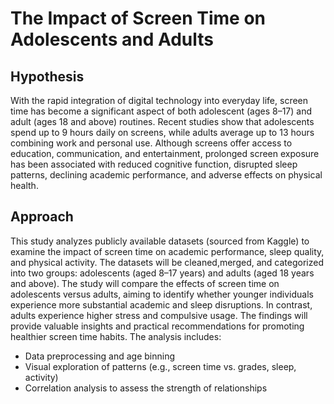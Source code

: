 # The Impact of Screen Time on Adolescents and Adults

## Hypothesis
With the rapid integration of digital technology into everyday life, screen time has become a significant aspect of both adolescent (ages 8–17) and adult (ages 18 and above) routines. Recent studies show that adolescents spend up to 9 hours daily on screens, while adults average up to 13 hours combining work and personal use. Although screens offer access to education, communication, and entertainment, prolonged screen exposure has been associated with reduced cognitive function, disrupted sleep patterns, declining academic performance, and adverse effects on physical health. 
## Approach 
This study analyzes publicly available datasets (sourced from Kaggle) to examine the impact of screen time on academic performance, sleep quality, and physical activity. The datasets will be cleaned,merged, and categorized into two groups: adolescents (aged 8–17 years) and adults (aged 18 years and above). The study will compare the effects of screen time on adolescents versus adults, aiming to identify whether younger individuals experience more substantial academic and sleep disruptions. In contrast, adults experience higher stress and compulsive usage. The findings will provide valuable insights and practical recommendations for promoting healthier screen time habits. The analysis includes: 

- Data preprocessing and age binning 
- Visual exploration of patterns (e.g., screen time vs. grades, sleep, activity) 
- Correlation analysis to assess the strength of relationships